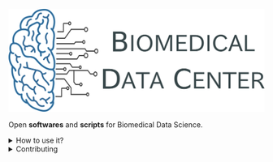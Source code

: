 ![](logo/BDC_logo.png)

Open **softwares** and **scripts** for Biomedical Data Science.

<details>

<summary>How to use it?</summary>

Follow the steps in ![Access the Biomedical Data Center](./access_bdc/first_time_use.md).

</details>

<details>

<summary>Contributing</summary>

If you want to contribute changes, start a new change request and submit it for review.

</details>
